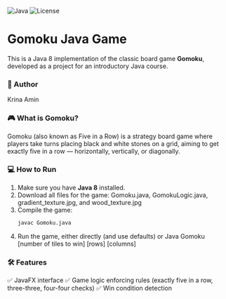 ![Java](https://img.shields.io/badge/language-Java-blue)
![License](https://img.shields.io/badge/license-MIT-green)

# Gomoku Java Game

This is a Java 8 implementation of the classic board game **Gomoku**, developed as a project for an introductory Java course.

### 🙌 Author
Krina Amin

### 🎮 What is Gomoku?
Gomoku (also known as Five in a Row) is a strategy board game where players take turns placing black and white stones on a grid, aiming to get exactly five in a row — horizontally, vertically, or diagonally.

### 💻 How to Run
1. Make sure you have **Java 8** installed.
2. Download all files for the game: Gomoku.java, GomokuLogic.java, gradient_texture.jpg, and wood_texture.jpg
3. Compile the game:
   ```bash
   javac Gomoku.java
4. Run the game, either directly (and use defaults) or Java Gomoku [number of tiles to win] [rows] [columns]

### 🛠 Features
✅ JavaFX interface 
✅ Game logic enforcing rules (exactly five in a row, three-three, four-four checks)
✅ Win condition detection
